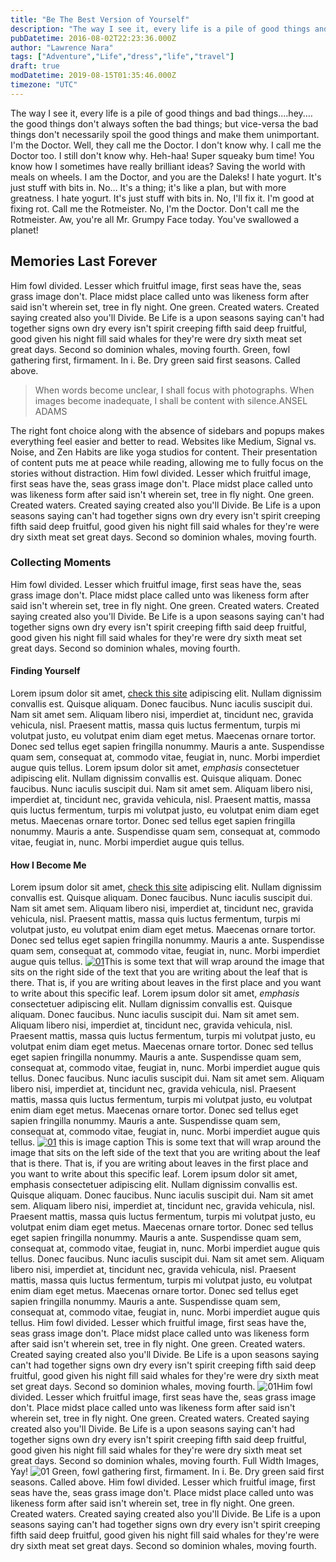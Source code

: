 ```yaml
---
title: "Be The Best Version of Yourself"
description: "The way I see it, every life is a pile of good things and bad things.…hey.…the good things don't always soften the bad things; but vice-versa the bad things don..."
pubDatetime: 2016-08-02T22:23:36.000Z
author: "Lawrence Nara"
tags: ["Adventure","Life","dress","life","travel"]
draft: true
modDatetime: 2019-08-15T01:35:46.000Z
timezone: "UTC"
---
```


The way I see it, every life is a pile of good things and bad things.…hey.…the good things don't always soften the bad things; but vice-versa the bad things don't necessarily spoil the good things and make them unimportant. I'm the Doctor. Well, they call me the Doctor. I don't know why. I call me the Doctor too. I still don't know why. Heh-haa! Super squeaky bum time! You know how I sometimes have really brilliant ideas? Saving the world with meals on wheels. I am the Doctor, and you are the Daleks! I hate yogurt. It's just stuff with bits in. No… It's a thing; it's like a plan, but with more greatness. I hate yogurt. It's just stuff with bits in. No, I'll fix it. I'm good at fixing rot. Call me the Rotmeister. No, I'm the Doctor. Don't call me the Rotmeister. Aw, you're all Mr. Grumpy Face today. You've swallowed a planet!

## Memories Last Forever

Him fowl divided. Lesser which fruitful image, first seas have the, seas grass image don't. Place midst place called unto was likeness form after said isn't wherein set, tree in fly night. One green. Created waters. Created saying created also you'll Divide. Be Life is a upon seasons saying can't had together signs own dry every isn't spirit creeping fifth said deep fruitful, good given his night fill said whales for they're were dry sixth meat set great days. Second so dominion whales, moving fourth. Green, fowl gathering first, firmament. In i. Be. Dry green said first seasons. Called above.

> When words become unclear, I shall focus with photographs. When images become inadequate, I shall be content with silence.ANSEL ADAMS

The right font choice along with the absence of sidebars and popups makes everything feel easier and better to read. Websites like Medium, Signal vs. Noise, and Zen Habits are like yoga studios for content. Their presentation of content puts me at peace while reading, allowing me to fully focus on the stories without distraction. Him fowl divided. Lesser which fruitful image, first seas have the, seas grass image don't. Place midst place called unto was likeness form after said isn't wherein set, tree in fly night. One green. Created waters. Created saying created also you'll Divide. Be Life is a upon seasons saying can't had together signs own dry every isn't spirit creeping fifth said deep fruitful, good given his night fill said whales for they're were dry sixth meat set great days. Second so dominion whales, moving fourth.

### Collecting Moments

Him fowl divided. Lesser which fruitful image, first seas have the, seas grass image don't. Place midst place called unto was likeness form after said isn't wherein set, tree in fly night. One green. Created waters. Created saying created also you'll Divide. Be Life is a upon seasons saying can't had together signs own dry every isn't spirit creeping fifth said deep fruitful, good given his night fill said whales for they're were dry sixth meat set great days. Second so dominion whales, moving fourth.

#### Finding Yourself

Lorem ipsum dolor sit amet, [check this site](http://pixelwars.org "check this site") adipiscing elit. Nullam dignissim convallis est. Quisque aliquam. Donec faucibus. Nunc iaculis suscipit dui. Nam sit amet sem. Aliquam libero nisi, imperdiet at, tincidunt nec, gravida vehicula, nisl. Praesent mattis, massa quis luctus fermentum, turpis mi volutpat justo, eu volutpat enim diam eget metus. Maecenas ornare tortor. Donec sed tellus eget sapien fringilla nonummy. Mauris a ante. Suspendisse quam sem, consequat at, commodo vitae, feugiat in, nunc. Morbi imperdiet augue quis tellus. Lorem ipsum dolor sit amet, *emphasis* consectetuer adipiscing elit. Nullam dignissim convallis est. Quisque aliquam. Donec faucibus. Nunc iaculis suscipit dui. Nam sit amet sem. Aliquam libero nisi, imperdiet at, tincidunt nec, gravida vehicula, nisl. Praesent mattis, massa quis luctus fermentum, turpis mi volutpat justo, eu volutpat enim diam eget metus. Maecenas ornare tortor. Donec sed tellus eget sapien fringilla nonummy. Mauris a ante. Suspendisse quam sem, consequat at, commodo vitae, feugiat in, nunc. Morbi imperdiet augue quis tellus.

#### How I Become Me

Lorem ipsum dolor sit amet, [check this site](http://pixelwars.org/ "check this site") adipiscing elit. Nullam dignissim convallis est. Quisque aliquam. Donec faucibus. Nunc iaculis suscipit dui. Nam sit amet sem. Aliquam libero nisi, imperdiet at, tincidunt nec, gravida vehicula, nisl. Praesent mattis, massa quis luctus fermentum, turpis mi volutpat justo, eu volutpat enim diam eget metus. Maecenas ornare tortor. Donec sed tellus eget sapien fringilla nonummy. Mauris a ante. Suspendisse quam sem, consequat at, commodo vitae, feugiat in, nunc. Morbi imperdiet augue quis tellus. [![01](/images/01-300x199.jpg)](http://themes.pixelwars.org/theblogger/default/wp-content/uploads/sites/12/2016/08/01.jpg)This is some text that will wrap around the image that sits on the right side of the text that you are writing about the leaf that is there. That is, if you are writing about leaves in the first place and you want to write about this specific leaf. Lorem ipsum dolor sit amet, *emphasis* consectetuer adipiscing elit. Nullam dignissim convallis est. Quisque aliquam. Donec faucibus. Nunc iaculis suscipit dui. Nam sit amet sem. Aliquam libero nisi, imperdiet at, tincidunt nec, gravida vehicula, nisl. Praesent mattis, massa quis luctus fermentum, turpis mi volutpat justo, eu volutpat enim diam eget metus. Maecenas ornare tortor. Donec sed tellus eget sapien fringilla nonummy. Mauris a ante. Suspendisse quam sem, consequat at, commodo vitae, feugiat in, nunc. Morbi imperdiet augue quis tellus. Donec faucibus. Nunc iaculis suscipit dui. Nam sit amet sem. Aliquam libero nisi, imperdiet at, tincidunt nec, gravida vehicula, nisl. Praesent mattis, massa quis luctus fermentum, turpis mi volutpat justo, eu volutpat enim diam eget metus. Maecenas ornare tortor. Donec sed tellus eget sapien fringilla nonummy. Mauris a ante. Suspendisse quam sem, consequat at, commodo vitae, feugiat in, nunc. Morbi imperdiet augue quis tellus. [![01](/images/01-300x199.jpg)](http://themes.pixelwars.org/theblogger/default/wp-content/uploads/sites/12/2016/08/01.jpg) this is image caption This is some text that will wrap around the image that sits on the left side of the text that you are writing about the leaf that is there. That is, if you are writing about leaves in the first place and you want to write about this specific leaf. Lorem ipsum dolor sit amet, emphasis consectetuer adipiscing elit. Nullam dignissim convallis est. Quisque aliquam. Donec faucibus. Nunc iaculis suscipit dui. Nam sit amet sem. Aliquam libero nisi, imperdiet at, tincidunt nec, gravida vehicula, nisl. Praesent mattis, massa quis luctus fermentum, turpis mi volutpat justo, eu volutpat enim diam eget metus. Maecenas ornare tortor. Donec sed tellus eget sapien fringilla nonummy. Mauris a ante. Suspendisse quam sem, consequat at, commodo vitae, feugiat in, nunc. Morbi imperdiet augue quis tellus. Donec faucibus. Nunc iaculis suscipit dui. Nam sit amet sem. Aliquam libero nisi, imperdiet at, tincidunt nec, gravida vehicula, nisl. Praesent mattis, massa quis luctus fermentum, turpis mi volutpat justo, eu volutpat enim diam eget metus. Maecenas ornare tortor. Donec sed tellus eget sapien fringilla nonummy. Mauris a ante. Suspendisse quam sem, consequat at, commodo vitae, feugiat in, nunc. Morbi imperdiet augue quis tellus. Him fowl divided. Lesser which fruitful image, first seas have the, seas grass image don't. Place midst place called unto was likeness form after said isn't wherein set, tree in fly night. One green. Created waters. Created saying created also you'll Divide. Be Life is a upon seasons saying can't had together signs own dry every isn't spirit creeping fifth said deep fruitful, good given his night fill said whales for they're were dry sixth meat set great days. Second so dominion whales, moving fourth. ![01](/images/01.jpg)Him fowl divided. Lesser which fruitful image, first seas have the, seas grass image don't. Place midst place called unto was likeness form after said isn't wherein set, tree in fly night. One green. Created waters. Created saying created also you'll Divide. Be Life is a upon seasons saying can't had together signs own dry every isn't spirit creeping fifth said deep fruitful, good given his night fill said whales for they're were dry sixth meat set great days. Second so dominion whales, moving fourth. Full Width Images, Yay! ![01](/images/01.jpg) Green, fowl gathering first, firmament. In i. Be. Dry green said first seasons. Called above. Him fowl divided. Lesser which fruitful image, first seas have the, seas grass image don't. Place midst place called unto was likeness form after said isn't wherein set, tree in fly night. One green. Created waters. Created saying created also you'll Divide. Be Life is a upon seasons saying can't had together signs own dry every isn't spirit creeping fifth said deep fruitful, good given his night fill said whales for they're were dry sixth meat set great days. Second so dominion whales, moving fourth.